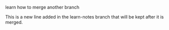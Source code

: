 learn how to merge another branch

This is a new line added in the learn-notes branch that will be kept after it is merged.